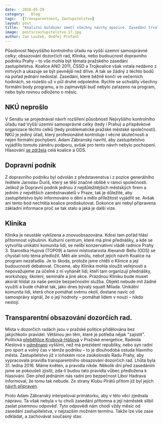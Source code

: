 ```yaml
---
date:	2016-05-29
category:	blog
tags:	[Transparentnost, Zastupitelstvo]
layout:	post
title:	"Koaliční buldozer smetl všechny návrhy opozice. Zasedání trvalo jen čtyři hodiny."
image:	posts/zastupitelstvo-17.jpg
author:	Jan Loužek, Ondřej Profant
---
```


Působnost Nejvyššího kontrolního úřadu na vyšší územní samosprávné celky; obsazování dozorčích rad, Klinika, nebo budoucnost dopravního podniku Prahy – to vše mohla být témata pražského zasedání zastupitelstva. Koalice ANO 2011, ČSSD a Trojkoalice však vstala nedávno z mrtvých a ukazuje se být pevnější než dříve. A tak se žádný z těchto bodů na pořad jednání nedostal. Zasedání, které běžně končí ve večerních hodinách, se rozešlo už v půl druhé odpoledne. Rychle se schválily všechny formální body programu, a to zajímavější buď nebylo zařazeno na program, nebo bylo rovnou odloženo o měsíc.

## NKÚ neprošlo

V Senátu se projednával návrh rozšíření působnosti Nejvyššího kontrolního úřadu nad Vyšší územní samosprávné celky (tedy i Prahu) a příspěvkové organizace těchto celků (tedy problematické pražské městské společnosti). NKÚ je jediný úřad, který profesionálně kontroluje i věcné skutečnosti a nejen formální pochybení. Adam Zábranský navrhl, aby zastupitelstvo vyjádřilo tomuto záměru podporu, avšak pro tento návrh nebylo pochopení. Hlasování [se zdržela](https://www.flickr.com/photos/pirati/27167177592/) celá koalice a ODS.

## Dopravní podnik

Z dopravního podniku byl odvolán z představenstva i z pozice generálního ředitele Jaroslav Ďuriš, který se těší značné oblibě v rámci společnosti. Jelikož je Dopravní podnik jednou z nejdůležitějších městských firem a jedním z největších zaměstnavatelů v Praze, tak je důležité, aby zastupitelstvo bylo informováno o dění a mělo příležitost vyjádřit se. Avšak ani tento bod nechtěla koalice prodiskutovat. Dokonce ani nebyl připravena základní informace proč se tak stalo a jaká je další vize.

## Klinika

Klinika je neustále vyklízena a znovuobsazována. Kdosi tam pořád hlásí přítomnost výbušnin. Kulturní centrum, které má plné přednášky, a kde se vytvořila unikátní komunita lidí, se nelíbí konzervativní vládě radnice Prahy 3. Starostka Hujová (TOP09) a tamní místostarosta Alexandr Bellu (ODS) se chystali toto téma předložit. Měli ale smůlu, neboť jejich návrh Koalice na program nezařadila. Je to škoda, protože jsme chtěli o Klinice a její budoucnosti debatovat. Chceme, aby Klinika mohla sloužit veřejnosti a nepovažujeme za účelné z ní vyhánět lidi, kteří tam organizují přednášky, workshopy, školení, semináře a jiné akce. Prázdnou Kliniku bude muset akorát hlídat za naše peníze bezpečnostní služba. Objekt nebude mít žádné využití a bude chátrat tak, jako dnes bývalý squatt Milada. Unikátní komunita lidí, která chce pomáhat svému okolí, dostane navíc od samosprávy signál, že o její hodnoty – pomáhat lidem v nouzi – nikdo nestojí.

## Transparentní obsazování dozorčích rad.

Místa v dozorčích radách jsou v pražské politice přidělována bez jakýchkoliv pravidel. Většinou jen těm, které je potřeba nějak "zajistit". Politická [přeběhlice Krobová-Hášová](https://praha.pirati.cz/koalice-prebehliku.html) v Pražské energetice, Radmila Kleslová s [odměnami](https://praha.pirati.cz/kleslova-musi-pryc.html) vyššími, než má prezident republiky, nebo syn radní pro sport a volný čas v témže podniku – to je dlouhodobá ostuda hlavního města. Zastupitelstvo již v loňském roce zaúkolovalo Radu Prahy, aby vypracovala pravidla transparentního obsazování dozorčích rad. Lhůta byla 31. ledna 2016. Máme květen, a pravidla nikde. Několik dní před zasedáním jsme se pokoušeli zjistit, zda-li budou tato pravidla vůbec předložena k hlasování. Den před jednáním nás radní pro bezpečnost Libor Hadrava informoval, že tomu tak nebude. Ze strany Klubu Pirátů přitom již byl jejich [návrh připraven](https://praha.pirati.cz/dozorci-rady.html).

Proto Adam Zábranský interpeloval primátorku, aby v této věci zjednala nápravu. Ta však nebyla v tu chvíli zasedání přítomna a její náměstek slíbil zaslat písemnou odpověď. Tyto odpovědi nám chodí vždy měsíc od zasedání zastupitelstva, v nejzazším možném termínu. Takže lze vše zase odkládat, a zachovávat současný stav.
